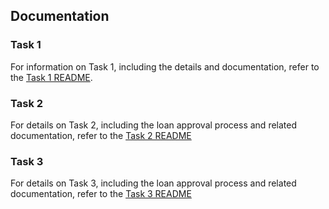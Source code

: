 ## Documentation

### Task 1

For information on Task 1, including the details and documentation, refer to the [Task 1 README](task_1/.docs/README.md).

### Task 2

For details on Task 2, including the loan approval process and related documentation, refer to the [Task 2 README](task_2/.doc/loan-approval.md)

### Task 3

For details on Task 3, including the loan approval process and related documentation, refer to the [Task 3 README](task_3/.docs/readme-md.md)



